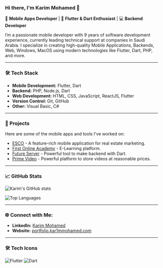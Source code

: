### Hi there, I'm Karim Mohamed 👋
🚀 **Mobile Apps Developer** | 📱 **Flutter & Dart Enthusiast** | 💻 **Backend Developer**

I’m a passionate mobile developer with 9 years of software development experience,
currently leading technical support at companies in Saudi Arabia.
I specialize in creating high-quality Mobile Applications, Backends, Web, Windows, MacOS using modern technologies like Flutter, Dart, PHP, and more.

---

### 🛠 Tech Stack
- **Mobile Development:** Flutter, Dart
- **Backend:** PHP, Node.js, Dart
- **Web Development:** HTML, CSS, JavaScript, ReactJS, Flutter
- **Version Control:** Git, GitHub
- **Other:** Visual Basic, C#

---

### 🚀 Projects
Here are some of the mobile apps and tools I've worked on:
- [ESCO](https://play.google.com/store/apps/details?id=com.kar1mmohamed.escoapp) - A feature-rich mobile application for real estate marketing.
- [First Online Academy](https://github.com/KarimMohamed/PasskeysIntegration) - E-Learning platform.
- [Future Server](https://github.com/Kar1mMohamed/future_server) - Powerful tool to make backend with Dart.
- [Prime Video](#) - Powerful platform to store videos at reasonable prices.
---

### 📈 GitHub Stats
![Karim's GitHub stats](https://github-readme-stats.vercel.app/api?username=Kar1mMohamed&show_icons=true&theme=dracula)

![Top Languages](https://github-readme-stats.vercel.app/api/top-langs/?username=Kar1mMohamed&layout=compact&theme=dracula)

---

### 🌐 Connect with Me:
- **LinkedIn:** [Karim Mohamed](https://www.linkedin.com/in/kar1mmohamed/)
- **Website:** [portfolio.kar1mmohamed.com](https://portfolio.kar1mmohamed.com)

---

### 🛠 Tech Icons
![Flutter](https://img.shields.io/badge/Flutter-02569B?style=for-the-badge&logo=flutter&logoColor=white)
![Dart](https://img.shields.io/badge/Dart-0175C2?style=for-the-badge&logo=dart&logoColor=white)
